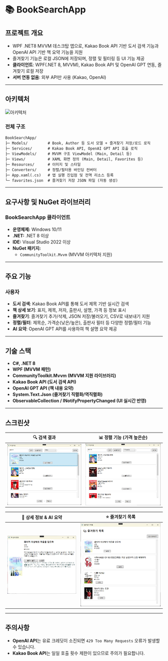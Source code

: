 # 📚 BookSearchApp

## 프로젝트 개요

- WPF .NET8 MVVM 데스크탑 앱으로, Kakao Book API 기반 도서 검색 기능과 OpenAI API 기반 책 요약 기능을 지원
- 즐겨찾기 기능은 로컬 JSON에 저장되며, 정렬 및 필터링 등 UI 기능 제공
- **클라이언트**: WPF(.NET 8, MVVM), Kakao Book API 및 OpenAI GPT 연동, 즐겨찾기 로컬 저장
- **서버 연동 없음**: 외부 API만 사용 (Kakao, OpenAI)

---

## 아키텍처

![아키텍처](Screenshots/Architecture.png)

### 전체 구조

```plaintext
BookSearchApp/
├─ Models/         # Book, Author 등 도서 모델 + 즐겨찾기 저장/로드 로직
├─ Services/       # Kakao Book API, OpenAI GPT API 호출 로직
├─ ViewModels/     # MVVM 구조 ViewModel (Main, Detail 등)
├─ Views/          # XAML 화면 정의 (Main, Detail, Favorites 등)
├─ Resources/      # 이미지 및 스타일
├─ Converters/     # 정렬/필터용 바인딩 컨버터
├─ App.xaml(.cs)   # 앱 실행 진입점 및 전역 리소스 등록
└─ favorites.json  # 즐겨찾기 저장 JSON 파일 (자동 생성)
```
 
---

## 요구사항 및 NuGet 라이브러리

### BookSearchApp 클라이언트
- **운영체제:** Windows 10/11
- **.NET:** .NET 8 이상
- **IDE:** Visual Studio 2022 이상
- **NuGet 패키지:**
  - `CommunityToolkit.Mvvm` (MVVM 아키텍처 지원)

---

## 주요 기능

### 사용자
- **도서 검색**: Kakao Book API를 통해 도서 제목 기반 실시간 검색
- **책 상세 보기**: 표지, 제목, 저자, 출판사, 설명, 가격 등 정보 표시
- **즐겨찾기**: 즐겨찾기 추가/삭제, JSON 저장/불러오기, CSV로 내보내기 지원
- **정렬/필터**: 제목순, 가격순(낮은/높은), 출판사 필터 등 다양한 정렬/필터 기능
- **AI 요약**: OpenAI GPT API를 사용하여 책 설명 요약 제공

---

## 기술 스택

- **C#, .NET 8**
- **WPF (MVVM 패턴)**
- **CommunityToolkit.Mvvm (MVVM 지원 라이브러리)**
- **Kakao Book API (도서 검색 API)**
- **OpenAI GPT API (책 내용 요약)**
- **System.Text.Json (즐겨찾기 직렬화/역직렬화)**
- **ObservableCollection / INotifyPropertyChanged (UI 실시간 반영)**

---

## 스크린샷

| 🔍 검색 결과 | 📊 정렬 기능 (가격 높은순) |
|-------------|-----------------------------|
| ![](Screenshots/검색.png) | ![](Screenshots/가격높은순정렬.png) |

| 📖 상세 정보 & AI 요약 | ⭐ 즐겨찾기 목록 |
|------------------------|------------------|
| ![](Screenshots/Ai요약.png) | ![](Screenshots/즐겨찾기.png) |

---

## 주의사항

- **OpenAI API**는 유료 크레딧이 소진되면 `429 Too Many Requests` 오류가 발생할 수 있습니다.
- **Kakao Book API**는 일일 호출 횟수 제한이 있으므로 주의가 필요합니다.


